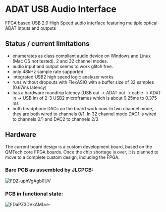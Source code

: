 # ADAT USB Audio Interface

FPGA based USB 2.0 High Speed audio interface featuring multiple optical ADAT inputs and outputs

## Status / current limitations
* enumerates as class compliant audio device on Windows and Linux (Mac OS not tested). 2 and 32 channel modes.
* audio input and output seems to work glitch free.
* only 48kHz sample rate supported
* integrated USB2 high speed logic analyzer works
* runs without dropouts with FlexASIO with a buffer size of 32 samples (0.67ms latency)
* has a hardware roundtrip latency (USB out -> ADAT out -> cable -> ADAT in -> USB in)
  of 2-3 USB2 microframes which is about 0.25ms to 0.375 ms
* both headphone DACs on the board work now. In two channel mode, they are both wired to channels 0/1.
  In 32 channel mode DAC1 is wired to channels 0/1 and DAC2 to channels 2/3

## Hardware
The current board design is a custom development board,
based on the QMTech core FPGA boards.
Once the chip shortage is over, it is planned to move to
a complete custom design, including the FPGA.

### Bare PCB as assembled by JLCPCB:
![FDZ-uphVgAgb0UV](https://user-images.githubusercontent.com/148607/141603571-2741a7d5-d088-4447-9aad-edc82d864e0f.jpeg)

### PCB in functional state:
![FDaPZ3DVkAMLve-](https://user-images.githubusercontent.com/148607/141603557-2b68c49f-0734-433a-92e7-d26bea887b8b.jpeg)


